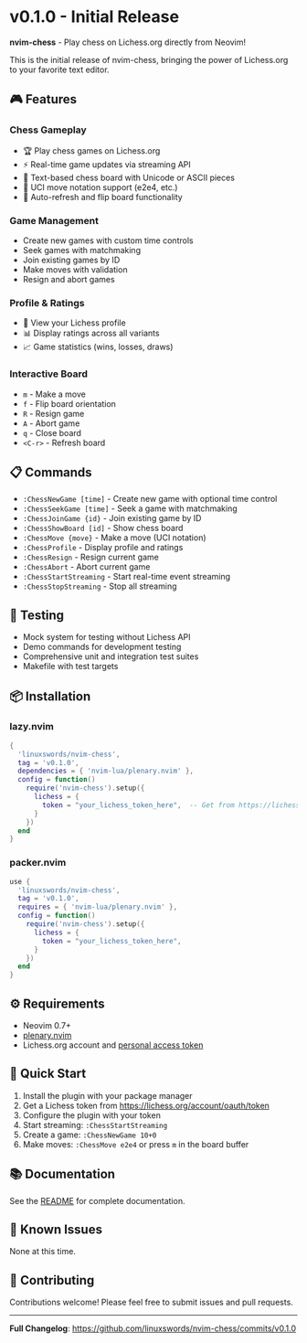 # v0.1.0 - Initial Release

**nvim-chess** - Play chess on Lichess.org directly from Neovim!

This is the initial release of nvim-chess, bringing the power of Lichess.org to your favorite text editor.

## 🎮 Features

### Chess Gameplay
- 🏆 Play chess games on Lichess.org
- ⚡ Real-time game updates via streaming API
- 🎨 Text-based chess board with Unicode or ASCII pieces
- 🎯 UCI move notation support (e2e4, etc.)
- 🔄 Auto-refresh and flip board functionality

### Game Management
- Create new games with custom time controls
- Seek games with matchmaking
- Join existing games by ID
- Make moves with validation
- Resign and abort games

### Profile & Ratings
- 👤 View your Lichess profile
- 📊 Display ratings across all variants
- 📈 Game statistics (wins, losses, draws)

### Interactive Board
- `m` - Make a move
- `f` - Flip board orientation
- `R` - Resign game
- `A` - Abort game
- `q` - Close board
- `<C-r>` - Refresh board

## 📋 Commands

- `:ChessNewGame [time]` - Create new game with optional time control
- `:ChessSeekGame [time]` - Seek a game with matchmaking
- `:ChessJoinGame {id}` - Join existing game by ID
- `:ChessShowBoard [id]` - Show chess board
- `:ChessMove {move}` - Make a move (UCI notation)
- `:ChessProfile` - Display profile and ratings
- `:ChessResign` - Resign current game
- `:ChessAbort` - Abort current game
- `:ChessStartStreaming` - Start real-time event streaming
- `:ChessStopStreaming` - Stop all streaming

## 🧪 Testing

- Mock system for testing without Lichess API
- Demo commands for development testing
- Comprehensive unit and integration test suites
- Makefile with test targets

## 📦 Installation

### lazy.nvim
```lua
{
  'linuxswords/nvim-chess',
  tag = 'v0.1.0',
  dependencies = { 'nvim-lua/plenary.nvim' },
  config = function()
    require('nvim-chess').setup({
      lichess = {
        token = "your_lichess_token_here",  -- Get from https://lichess.org/account/oauth/token
      }
    })
  end
}
```

### packer.nvim
```lua
use {
  'linuxswords/nvim-chess',
  tag = 'v0.1.0',
  requires = { 'nvim-lua/plenary.nvim' },
  config = function()
    require('nvim-chess').setup({
      lichess = {
        token = "your_lichess_token_here",
      }
    })
  end
}
```

## ⚙️ Requirements

- Neovim 0.7+
- [plenary.nvim](https://github.com/nvim-lua/plenary.nvim)
- Lichess.org account and [personal access token](https://lichess.org/account/oauth/token)

## 🚀 Quick Start

1. Install the plugin with your package manager
2. Get a Lichess token from https://lichess.org/account/oauth/token
3. Configure the plugin with your token
4. Start streaming: `:ChessStartStreaming`
5. Create a game: `:ChessNewGame 10+0`
6. Make moves: `:ChessMove e2e4` or press `m` in the board buffer

## 📚 Documentation

See the [README](https://github.com/linuxswords/nvim-chess/blob/master/README.md) for complete documentation.

## 🐛 Known Issues

None at this time.

## 🤝 Contributing

Contributions welcome! Please feel free to submit issues and pull requests.

---

**Full Changelog**: https://github.com/linuxswords/nvim-chess/commits/v0.1.0
